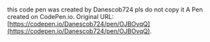 # 
this code pen was created by Danescob724 pls do not copy it
A Pen created on CodePen.io. Original URL: [https://codepen.io/Danescob724/pen/OJBOvqQ](https://codepen.io/Danescob724/pen/OJBOvqQ).


